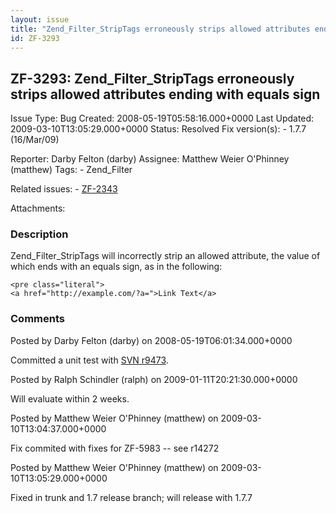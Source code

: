 ```yaml
---
layout: issue
title: "Zend_Filter_StripTags erroneously strips allowed attributes ending with equals sign"
id: ZF-3293
---
```


ZF-3293: Zend\_Filter\_StripTags erroneously strips allowed attributes ending with equals sign
----------------------------------------------------------------------------------------------

 Issue Type: Bug Created: 2008-05-19T05:58:16.000+0000 Last Updated: 2009-03-10T13:05:29.000+0000 Status: Resolved Fix version(s): - 1.7.7 (16/Mar/09)
 
 Reporter:  Darby Felton (darby)  Assignee:  Matthew Weier O'Phinney (matthew)  Tags: - Zend\_Filter
 
 Related issues: - [ZF-2343](/issues/browse/ZF-2343)
 
 Attachments: 
### Description

Zend\_Filter\_StripTags will incorrectly strip an allowed attribute, the value of which ends with an equals sign, as in the following:

 
    <pre class="literal">
    <a href="http://example.com/?a=">Link Text</a>


 

 

### Comments

Posted by Darby Felton (darby) on 2008-05-19T06:01:34.000+0000

Committed a unit test with [SVN r9473](http://framework.zend.com/code/changelog/Zend_Framework/?cs=9473).

 

 

Posted by Ralph Schindler (ralph) on 2009-01-11T20:21:30.000+0000

Will evaluate within 2 weeks.

 

 

Posted by Matthew Weier O'Phinney (matthew) on 2009-03-10T13:04:37.000+0000

Fix commited with fixes for ZF-5983 -- see r14272

 

 

Posted by Matthew Weier O'Phinney (matthew) on 2009-03-10T13:05:29.000+0000

Fixed in trunk and 1.7 release branch; will release with 1.7.7

 

 
